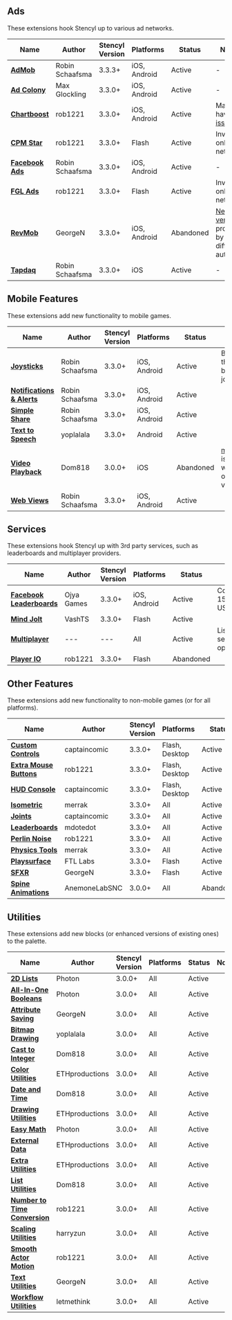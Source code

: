 ## Ads

These extensions hook Stencyl up to various ad networks.

Name | Author | Stencyl Version | Platforms | Status | Notes
--- | --- | --- | --- | --- | ---
[**AdMob**](http://community.stencyl.com/index.php/topic,41376.0.html) | Robin Schaafsma | 3.3.3+ | iOS, Android | Active | -
[**Ad Colony**](http://community.stencyl.com/index.php/topic,40370.0.html) | Max Glockling | 3.3.0+ | iOS, Android | Active | -
[**Chartboost**](http://community.stencyl.com/index.php/topic,25006.0.html) | rob1221 | 3.3.0+ | iOS, Android | Active | May have [issues](http://community.stencyl.com/index.php/index.php?topic=25006.msg250824#msg250824).
[**CPM Star**](http://community.stencyl.com/index.php/topic,26486.0.html) | rob1221 | 3.3.0+ | Flash | Active | Invite-only network
[**Facebook Ads**](http://community.stencyl.com/index.php/topic,41144.0.html) | Robin Schaafsma | 3.3.0+ | iOS, Android | Active | -
[**FGL Ads**](http://community.stencyl.com/index.php/topic,25931.0.html) | rob1221 | 3.3.0+ | Flash | Active | Invite-only network
[**RevMob**](http://community.stencyl.com/index.php/topic,24331.0.html) | GeorgeN | 3.3.0+ | iOS, Android | Abandoned | [New version](http://community.stencyl.com/index.php/index.php?topic=24331.msg246523#msg246523) provided by a different author.
[**Tapdaq**](http://community.stencyl.com/index.php/topic,43128.0.html) | Robin Schaafsma | 3.3.0+ | iOS | Active | -

## Mobile Features

These extensions add new functionality to mobile games.

Name | Author | Stencyl Version | Platforms | Status | Notes
--- | --- | --- | --- | --- | ---
[**Joysticks**](http://community.stencyl.com/index.php/topic,29026.0.html) | Robin Schaafsma | 3.3.0+ | iOS, Android | Active | Better than the built-in joystick.
[**Notifications & Alerts**](http://community.stencyl.com/index.php/topic,42719.0.html) | Robin Schaafsma | 3.3.0+ | iOS, Android | Active
[**Simple Share**](http://community.stencyl.com/index.php/topic,38875.0.html) | Robin Schaafsma | 3.3.0+ | iOS, Android | Active
[**Text to Speech**](http://community.stencyl.com/index.php/topic,43736.0.html) | yoplalala | 3.3.0+ | Android | Active
[**Video Playback**](http://community.stencyl.com/index.php/topic,24896.0.html) | Dom818 | 3.0.0+ | iOS | Abandoned | [mdotedot](http://community.stencyl.com/index.php/index.php?topic=24896.msg242202#msg242202) is working on a new version.
[**Web Views**](http://community.stencyl.com/index.php/topic,38900.0.html) | Robin Schaafsma | 3.3.0+ | iOS, Android | Active


## Services

These extensions hook Stencyl up with 3rd party services, such as leaderboards and multiplayer providers.

Name | Author | Stencyl Version | Platforms | Status | Notes
--- | --- | --- | --- | --- | ---
[**Facebook Leaderboards**](http://community.stencyl.com/index.php/topic,43592.0.html) | Ojya Games | 3.3.0+ | iOS, Android | Active | Costs $15 EUR / ~$17 USD.
[**Mind Jolt**](http://community.stencyl.com/index.php/topic,32923.0.html) | VashTS | 3.3.0+ | Flash | Active
[**Multiplayer**](http://community.stencyl.com/index.php/topic,42202.0.html) | --- | --- | All | Active | Lists out several options.
[**Player IO**](http://community.stencyl.com/index.php/topic,26007.0.html) | rob1221 | 3.3.0+ | Flash | Abandoned


## Other Features

These extensions add new functionality to non-mobile games (or for all platforms).

Name | Author | Stencyl Version | Platforms | Status | Notes
--- | --- | --- | --- | --- | ---
[**Custom Controls**](http://community.stencyl.com/index.php/topic,31251.0.html) | captaincomic | 3.3.0+ | Flash, Desktop | Active
[**Extra Mouse Buttons**](http://community.stencyl.com/index.php/topic,31772.0.html) | rob1221 | 3.3.0+ | Flash, Desktop | Active
[**HUD Console**](http://community.stencyl.com/index.php/topic,35554.0.html) | captaincomic | 3.3.0+ | Flash, Desktop | Active
[**Isometric**](http://community.stencyl.com/index.php/topic,41431.0.html) | merrak | 3.3.0+ | All | Active
[**Joints**](http://community.stencyl.com/index.php/topic,31947.0.html) | captaincomic | 3.3.0+ | All | Active
[**Leaderboards**](http://community.stencyl.com/index.php/topic,42216.0.html) | mdotedot | 3.3.0+ | All | Active
[**Perlin Noise**](http://community.stencyl.com/index.php/topic,25079.0.html) | rob1221 | 3.3.0+ | All | Active
[**Physics Tools**](http://community.stencyl.com/index.php/topic,44858.0.html) | merrak | 3.3.0+ | All | Active
[**Playsurface**](http://community.stencyl.com/index.php/topic,38139.0.html) | FTL Labs | 3.3.0+ | Flash | Active
[**SFXR**](http://community.stencyl.com/index.php/topic,24159.0.html) | GeorgeN | 3.3.0+ | Flash | Active
[**Spine Animations**](http://community.stencyl.com/index.php/topic,26183.0.html) | AnemoneLabSNC | 3.0.0+ | All | Abandoned


## Utilities

These extensions add new blocks (or enhanced versions of existing ones) to the palette.

Name | Author | Stencyl Version | Platforms | Status | Notes
--- | --- | --- | --- | --- | ---
[**2D Lists**](http://community.stencyl.com/index.php/topic,28081.0.html) | Photon | 3.0.0+ | All | Active
[**All-In-One Booleans**](http://community.stencyl.com/index.php/topic,29132.0.html) | Photon | 3.0.0+ | All | Active
[**Attribute Saving**](http://community.stencyl.com/index.php/topic,22217.0.html) | GeorgeN | 3.0.0+ | All | Active
[**Bitmap Drawing**](http://community.stencyl.com/index.php/topic,44065.0.html) | yoplalala | 3.0.0+ | All | Active
[**Cast to Integer**](http://community.stencyl.com/index.php/topic,15894.0.html) | Dom818 | 3.0.0+ | All | Active
[**Color Utilities**](http://community.stencyl.com/index.php/topic,34370.0.html) | ETHproductions | 3.0.0+ | All | Active
[**Date and Time**](http://community.stencyl.com/index.php/topic,15063.0.html) | Dom818 | 3.0.0+ | All | Active
[**Drawing Utilities**](http://community.stencyl.com/index.php/topic,35352.0.html) | ETHproductions | 3.0.0+ | All | Active
[**Easy Math**](http://community.stencyl.com/index.php/topic,27769.0.html) | Photon | 3.0.0+ | All | Active
[**External Data**](http://community.stencyl.com/index.php/topic,35620.0.html) | ETHproductions | 3.0.0+ | All | Active
[**Extra Utilities**](http://community.stencyl.com/index.php/topic,35612.0.html) | ETHproductions | 3.0.0+ | All | Active
[**List Utilities**](http://community.stencyl.com/index.php/topic,23821.0.html) | Dom818 | 3.0.0+ | All | Active
[**Number to Time Conversion**](http://community.stencyl.com/index.php/topic,15691.0.html) | rob1221 | 3.0.0+ | All | Active
[**Scaling Utilities**](http://community.stencyl.com/index.php/topic,34277.0.html) | harryzun | 3.0.0+ | All | Active
[**Smooth Actor Motion**](http://community.stencyl.com/index.php/topic,26967.0.html) | rob1221 | 3.0.0+ | All | Active
[**Text Utilities**](http://community.stencyl.com/index.php/topic,22166.0.html) | GeorgeN | 3.0.0+ | All | Active
[**Workflow Utilities**](http://community.stencyl.com/index.php/topic,44968.0.html) | letmethink | 3.0.0+ | All | Active
